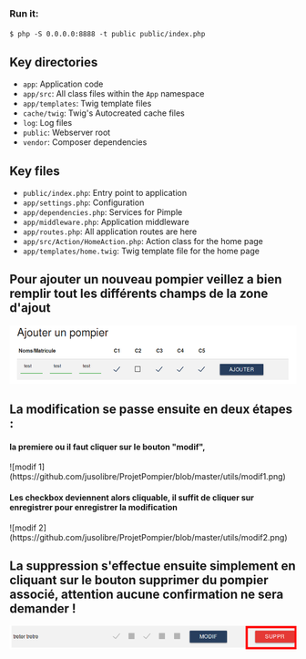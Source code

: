 ### Run it:

`$ php -S 0.0.0.0:8888 -t public public/index.php`

## Key directories

* `app`: Application code
* `app/src`: All class files within the `App` namespace
* `app/templates`: Twig template files
* `cache/twig`: Twig's Autocreated cache files
* `log`: Log files
* `public`: Webserver root
* `vendor`: Composer dependencies

## Key files

* `public/index.php`: Entry point to application
* `app/settings.php`: Configuration
* `app/dependencies.php`: Services for Pimple
* `app/middleware.php`: Application middleware
* `app/routes.php`: All application routes are here
* `app/src/Action/HomeAction.php`: Action class for the home page
* `app/templates/home.twig`: Twig template file for the home page

<h2>Pour ajouter un nouveau pompier veillez a bien remplir tout les différents champs de la zone d'ajout</h2>

![add image](https://github.com/jusolibre/ProjetPompier/blob/master/utils/add.png)


<h2>La modification se passe ensuite en deux étapes : </h2>

<h4>la premiere ou il faut cliquer sur le bouton "modif",</h4>
![modif 1](https://github.com/jusolibre/ProjetPompier/blob/master/utils/modif1.png)

<h4>Les checkbox deviennent alors cliquable, il suffit de cliquer sur enregistrer pour enregistrer la modification</h4>
![modif 2](https://github.com/jusolibre/ProjetPompier/blob/master/utils/modif2.png)


<h2>La suppression s'effectue ensuite simplement en cliquant sur le bouton supprimer du pompier associé, attention aucune confirmation ne sera demander !  </h2>

![delete](https://github.com/jusolibre/ProjetPompier/blob/master/utils/delete.png)
